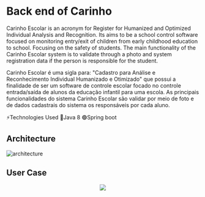 # Back end of Carinho


Carinho Escolar is an acronym for Register for Humanized and Optimized Individual Analysis and Recognition. Its aims to be a school control software focused on monitoring entry/exit of children from early childhood education to  school. Focusing on the safety of students. The main functionality of the Carinho Escolar system is to validate through a photo and system registration data if the person is responsible for the student. 


Carinho Escolar é uma sigla para: "Cadastro para Análise e Reconhecimento Individual Humanizado e Otimizado" que possui a finalidade de ser um software de controle escolar focado no controle entrada/saída de alunos da educação infantil para uma escola. As principais funcionalidades do sistema Carinho Escolar são validar por meio de foto e de dados cadastrais do sistema os responsáveis por cada aluno. 

⚡Technologies Used
🔴Java 8
🟢Spring boot

## Architecture
![architecture](https://user-images.githubusercontent.com/30836537/174508148-5739ff07-df83-4ded-b9f5-8500c3f5c540.png)

## User Case
<p align="center">
  <img  src="https://user-images.githubusercontent.com/30836537/174508369-63b7b5b1-edaf-43c0-9b7e-2c966a59a8e9.png">
</p>





